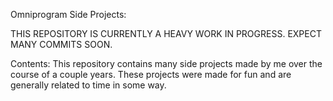 Omniprogram Side Projects:

THIS REPOSITORY IS CURRENTLY A HEAVY WORK IN PROGRESS. 
EXPECT MANY COMMITS SOON.

Contents:
	This repository contains many side projects made 
		by me over the course of a couple years. 
	These projects were made for fun 
		and are generally related to time in some way.
